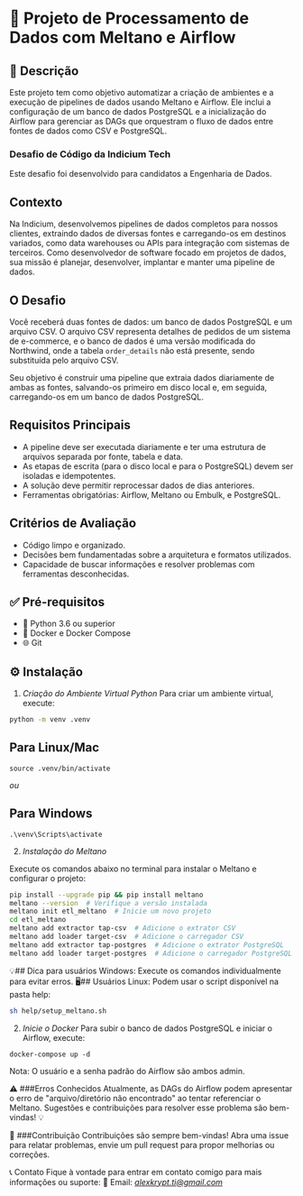 # 🚀 Projeto de Processamento de Dados com Meltano e Airflow

## 📝 Descrição
Este projeto tem como objetivo automatizar a criação de ambientes e a execução de pipelines de dados usando Meltano e Airflow. Ele inclui a configuração de um banco de dados PostgreSQL e a inicialização do Airflow para gerenciar as DAGs que orquestram o fluxo de dados entre fontes de dados como CSV e PostgreSQL.

### Desafio de Código da Indicium Tech
Este desafio foi desenvolvido para candidatos a Engenharia de Dados.

## Contexto
Na Indicium, desenvolvemos pipelines de dados completos para nossos clientes, extraindo dados de diversas fontes e carregando-os em destinos variados, como data warehouses ou APIs para integração com sistemas de terceiros. Como desenvolvedor de software focado em projetos de dados, sua missão é planejar, desenvolver, implantar e manter uma pipeline de dados.

## O Desafio
Você receberá duas fontes de dados: um banco de dados PostgreSQL e um arquivo CSV. O arquivo CSV representa detalhes de pedidos de um sistema de e-commerce, e o banco de dados é uma versão modificada do Northwind, onde a tabela `order_details` não está presente, sendo substituída pelo arquivo CSV.

Seu objetivo é construir uma pipeline que extraia dados diariamente de ambas as fontes, salvando-os primeiro em disco local e, em seguida, carregando-os em um banco de dados PostgreSQL.

## Requisitos Principais
- A pipeline deve ser executada diariamente e ter uma estrutura de arquivos separada por fonte, tabela e data.
- As etapas de escrita (para o disco local e para o PostgreSQL) devem ser isoladas e idempotentes.
- A solução deve permitir reprocessar dados de dias anteriores.
- Ferramentas obrigatórias: Airflow, Meltano ou Embulk, e PostgreSQL.

## Critérios de Avaliação
- Código limpo e organizado.
- Decisões bem fundamentadas sobre a arquitetura e formatos utilizados.
- Capacidade de buscar informações e resolver problemas com ferramentas desconhecidas.

## ✅ Pré-requisitos
- 🐍 Python 3.6 ou superior
- 🐳 Docker e Docker Compose
- 🌐 Git

## ⚙️ Instalação

1. *Criação do Ambiente Virtual Python*
Para criar um ambiente virtual, execute:

```bash
python -m venv .venv
```

## Para Linux/Mac
```source .venv/bin/activate```  

*ou*

## Para Windows

```.\venv\Scripts\activate ```

2. *Instalação do Meltano*

Execute os comandos abaixo no terminal para instalar o Meltano e configurar o projeto:

```bash
pip install --upgrade pip && pip install meltano
meltano --version  # Verifique a versão instalada
meltano init etl_meltano  # Inicie um novo projeto
cd etl_meltano
meltano add extractor tap-csv  # Adicione o extrator CSV
meltano add loader target-csv  # Adicione o carregador CSV
meltano add extractor tap-postgres  # Adicione o extrator PostgreSQL
meltano add loader target-postgres  # Adicione o carregador PostgreSQL
```

💡## Dica para usuários Windows: Execute os comandos individualmente para evitar erros.
🖥️## Usuários Linux: Podem usar o script disponível na pasta help:

```bash
sh help/setup_meltano.sh 
```

2. *Inicie o Docker*
Para subir o banco de dados PostgreSQL e iniciar o Airflow, execute:

```bash*
docker-compose up -d
```

Nota: O usuário e a senha padrão do Airflow são ambos admin.

⚠️ ###Erros Conhecidos
Atualmente, as DAGs do Airflow podem apresentar o erro de "arquivo/diretório não encontrado" ao tentar referenciar o Meltano.
Sugestões e contribuições para resolver esse problema são bem-vindas! 💡

🤝 ###Contribuição
Contribuições são sempre bem-vindas!
Abra uma issue para relatar problemas, envie um pull request para propor melhorias ou correções.

📞 Contato
Fique à vontade para entrar em contato comigo para mais informações ou suporte:
📧 Email: *alexkrypt.ti@gmail.com*

